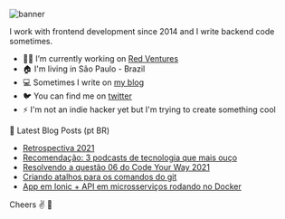 <!--
**evelew/evelew** is a ✨ _special_ ✨ repository because its `README.md` (this file) appears on your GitHub profile.

Here are some ideas to get you started:

- 🔭 I’m currently working on ...
- 🌱 I’m currently learning ...
- 👯 I’m looking to collaborate on ...
- 🤔 I’m looking for help with ...
- 💬 Ask me about ...
- 📫 How to reach me: ...
- 😄 Pronouns: ...
- ⚡ Fun fact: ...
-->

![banner](https://user-images.githubusercontent.com/17098111/122304454-a49f6000-cedb-11eb-891a-b03e6f72e8ba.png)

I work with frontend development since 2014 and I write backend code sometimes.

- 👩‍🏭 I’m currently working on [Red Ventures](https://www.redventures.com/)
- 🏠 I'm living in São Paulo - Brazil
- 💻 Sometimes I write on [my blog](https://evellynlima.com.br/)
- 🐦 You can find me on [twitter](https://twitter.com/eveleww)
- ⚡ I'm not an indie hacker yet but I'm trying to create something cool

📕 Latest Blog Posts (pt BR)

<!-- BLOG:START -->
- [Retrospectiva 2021](https://evellynlima.com.br/retrospectiva-2021/)
- [Recomendação: 3 podcasts de tecnologia que mais ouço](https://evellynlima.com.br/recomendacao-3-podcasts-de-tecnologia-que-mais-ouco/)
- [Resolvendo a questão 06 do Code Your Way 2021](https://evellynlima.com.br/resolvendo-a-questao-06-do-code-your-way-2021/)
- [Criando atalhos para os comandos do git](https://evellynlima.com.br/criando-atalhos-para-os-comandos-do-git/)
- [App em Ionic + API em microsserviços rodando no Docker](https://evellynlima.com.br/app-em-ionic-com-api-em-microservicos-rodando-no-docker/)
<!-- BLOG:END -->

Cheers :v: :beers:
